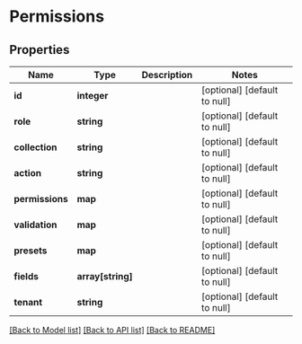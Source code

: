 # Permissions

## Properties
Name | Type | Description | Notes
------------ | ------------- | ------------- | -------------
**id** | **integer** |  | [optional] [default to null]
**role** | **string** |  | [optional] [default to null]
**collection** | **string** |  | [optional] [default to null]
**action** | **string** |  | [optional] [default to null]
**permissions** | **map** |  | [optional] [default to null]
**validation** | **map** |  | [optional] [default to null]
**presets** | **map** |  | [optional] [default to null]
**fields** | **array[string]** |  | [optional] [default to null]
**tenant** | **string** |  | [optional] [default to null]

[[Back to Model list]](../README.md#documentation-for-models) [[Back to API list]](../README.md#documentation-for-api-endpoints) [[Back to README]](../README.md)


